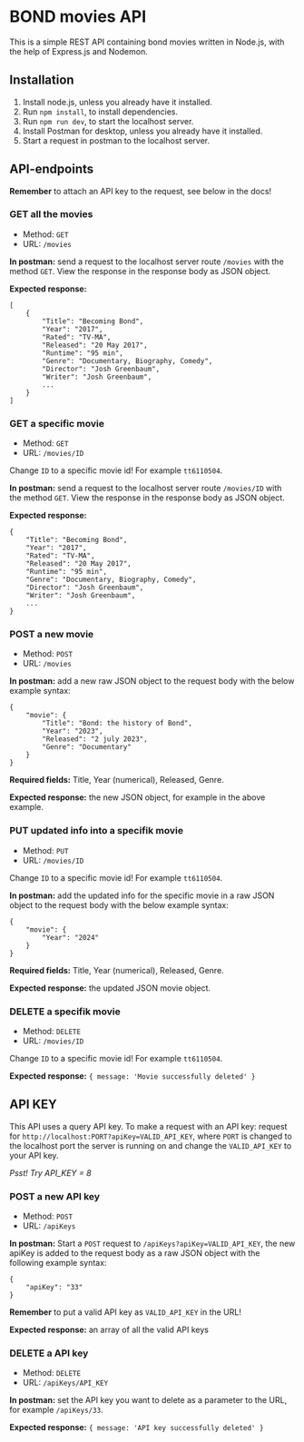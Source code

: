 # BOND movies API

This is a simple REST API containing bond movies written in Node.js, with the help of Express.js and Nodemon.

## Installation

1. Install node.js, unless you already have it installed.
2. Run `npm install`, to install dependencies.
3. Run `npm run dev`, to start the localhost server.
4. Install Postman for desktop, unless you already have it installed.
5. Start a request in postman to the localhost server.

## API-endpoints

**Remember** to attach an API key to the request, see below in the docs!

### GET all the movies

- Method: `GET`
- URL: `/movies`

**In postman:** send a request to the localhost server route `/movies` with the method `GET`. View the response in the response body as JSON object.

**Expected response:**

```
[
    {
        "Title": "Becoming Bond",
        "Year": "2017",
        "Rated": "TV-MA",
        "Released": "20 May 2017",
        "Runtime": "95 min",
        "Genre": "Documentary, Biography, Comedy",
        "Director": "Josh Greenbaum",
        "Writer": "Josh Greenbaum",
        ...
    }
]
```

### GET a specific movie

- Method: `GET`
- URL: `/movies/ID`

Change `ID` to a specific movie id! For example `tt6110504`.

**In postman:** send a request to the localhost server route `/movies/ID` with the method `GET`. View the response in the response body as JSON object.

**Expected response:**

```
{
    "Title": "Becoming Bond",
    "Year": "2017",
    "Rated": "TV-MA",
    "Released": "20 May 2017",
    "Runtime": "95 min",
    "Genre": "Documentary, Biography, Comedy",
    "Director": "Josh Greenbaum",
    "Writer": "Josh Greenbaum",
    ...
}
```

### POST a new movie

- Method: `POST`
- URL: `/movies`

**In postman:** add a new raw JSON object to the request body with the below example syntax:

```
{
    "movie": {
        "Title": "Bond: the history of Bond",
        "Year": "2023",
        "Released": "2 july 2023",
        "Genre": "Documentary"
    }
}
```

**Required fields:** Title, Year (numerical), Released, Genre.

**Expected response:** the new JSON object, for example in the above example.

### PUT updated info into a specifik movie

- Method: `PUT`
- URL: `/movies/ID`

Change `ID` to a specific movie id! For example `tt6110504`.

**In postman:** add the updated info for the specific movie in a raw JSON object to the request body with the below example syntax:

```
{
    "movie": {
        "Year": "2024"
    }
}
```

**Required fields:** Title, Year (numerical), Released, Genre.

**Expected response:** the updated JSON movie object.

### DELETE a specifik movie

- Method: `DELETE`
- URL: `/movies/ID`

Change `ID` to a specific movie id! For example `tt6110504`.

**Expected response:** `{ message: 'Movie successfully deleted' }`

## API KEY

This API uses a query API key. To make a request with an API key: request for `http://localhost:PORT?apiKey=VALID_API_KEY`, where `PORT` is changed to the localhost port the server is running on and change the `VALID_API_KEY` to your API key.

_Psst! Try API_KEY = 8_

### POST a new API key

- Method: `POST`
- URL: `/apiKeys`

**In postman:** Start a `POST` request to `/apiKeys?apiKey=VALID_API_KEY`, the new apiKey is added to the request body as a raw JSON object with the following example syntax:

```
{
    "apiKey": "33"
}
```

**Remember** to put a valid API key as `VALID_API_KEY` in the URL!

**Expected response:** an array of all the valid API keys

### DELETE a API key

- Method: `DELETE`
- URL: `/apiKeys/API_KEY`

**In postman:** set the API key you want to delete as a parameter to the URL, for example `/apiKeys/33`.

**Expected response:** `{ message: 'API key successfully deleted' }`
